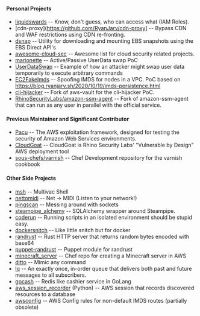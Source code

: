 #### Personal Projects
* [liquidswards](https://github.com/RyanJarv/liquidswards) -- Know, don't guess, who can access what (IAM Roles).
* [cdn-proxy](https://github.com/RyanJarv/cdn-proxy] -- Bypass CDN and WAF restrictions using CDN re-fronting.
* [dsnap](https://github.com/RhinoSecurityLabs/dsnap) -- Utility for downloading and mounting EBS snapshots using the EBS Direct API's
* [awesome-cloud-sec](https://github.com/RyanJarv/awesome-cloud-sec) -- Awesome list for cloud security related projects.
* [marionette](https://github.com/RyanJarv/marionette) -- Active/Passive UserData swap PoC
* [UserDataSwap](https://github.com/RyanJarv/UserDataSwap) -- Example of how an attacker might swap user data temporarily to execute arbitrary commands
* [EC2FakeImds](https://github.com/RyanJarv/EC2FakeImds) -- Spoofing IMDS for nodes in a VPC. PoC based on https://blog.ryanjarv.sh/2020/10/19/imds-persistence.html
* [cli-hijacker](https://github.com/RyanJarv/cli-hijacker) -- Fork of aws-vault for the cli-hijacker PoC.
* [RhinoSecurityLabs/amazon-ssm-agent](https://github.com/RhinoSecurityLabs/amazon-ssm-agent) -- Fork of amazon-ssm-agent that can run as any user in parallel with the official service.

#### Previous Maintainer and Significant Contributor

* [Pacu](https://github.com/RhinoSecurityLabs/pacu) -- The AWS exploitation framework, designed for testing the security of Amazon Web Services environments.
* [CloudGoat](https://github.com/RhinoSecurityLabs/cloudgoat) -- CloudGoat is Rhino Security Labs' "Vulnerable by Design" AWS deployment tool
* [sous-chefs/varnish](https://github.com/sous-chefs/varnish) -- Chef Development repository for the varnish cookbook

#### Other Side Projects

* [msh](https://github.com/RyanJarv/msh) -- Multivac Shell
* [nettomidi](https://github.com/RyanJarv/nettomidi) -- Net -> MIDI (Listen to your network!)
* [pingscan](https://github.com/RyanJarv/pingscan/blob/master/pingscan.py) -- Messing around with sockets
* [steampipe_alchemy](https://github.com/RyanJarv/steampipe_alchemy) -- SQLAlchemy wrapper around Steampipe.
* [coderun](https://github.com/RyanJarv/coderun) -- Running scripts in an isolated environment should be stupid easy.
* [dockersnitch](https://github.com/RyanJarv/dockersnitch) -- Like little snitch but for docker
* [randrust](https://github.com/RyanJarv/randrust) -- Rust HTTP server that returns random bytes encoded with base64
* [puppet-randrust](https://github.com/RyanJarv/puppet-randrust) -- Puppet module for randrust
* [minecraft_server](https://github.com/RyanJarv/minecraft_server) -- Chef repo for creating a Minecraft server in AWS
* [ditto](https://github.com/RyanJarv/ditto) -- Mimic any command
* [lq](https://github.com/RyanJarv/lq) -- An exactly once, in-order queue that delivers both past and future messages to all subscribers.
* [gocash](https://github.com/RyanJarv/gocash) -- Redis like cashier service in GoLang
* [aws_session_recorder](https://github.com/RyanJarv/aws_session_recorder) (Python) -- AWS session that records discovered resources to a database
* [awsconfig](https://github.com/RyanJarv/awsconfig) -- AWS Config rules for non-default IMDS routes (partially obsolete)
